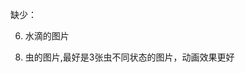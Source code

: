 缺少：
  <!-- 1. 白天模式和夜晚模式的图片 -->
  <!-- 2. 矿山遗址的图片 -->
  <!-- 3. 三个阶段草地的图片，夜晚模式的三个阶段的图片 共6张 -->
  <!-- 4. 绿水青山的图片 -->
  <!-- 5. 水壶的图片 -->
  6. 水滴的图片
  <!-- 7. 三个阶段树的图片 -->
  8. 虫的图片,最好是3张虫不同状态的图片，动画效果更好
  <!-- 9. 手的图片 -->
  <!-- 10. 排行榜白色背景图片，排行榜文字图片 -->
  <!-- 11. 进度条的背景图片 -->
  <!-- 12. 进度条的进度图片 -->
  <!-- 13. 进度条发光图片 -->
  <!-- 14. 浇水的按钮图片 -->
  <!-- 15. 证书的图片，证书的绿色背景图片 -->
